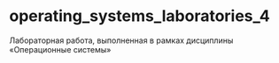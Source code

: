 # operating_systems_laboratories_4

Лабораторная работа, выполненная в рамках дисциплины «Операционные системы»
